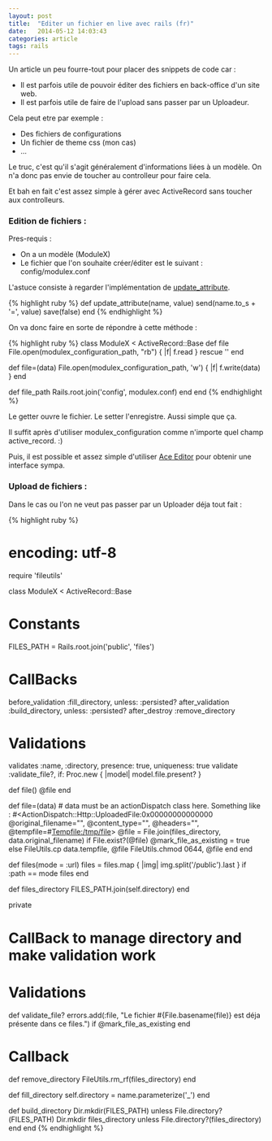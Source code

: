```yaml
---
layout: post
title:  "Editer un fichier en live avec rails (fr)"
date:   2014-05-12 14:03:43
categories: article
tags: rails
---
```


Un article un peu fourre-tout pour placer des snippets de code car :

  * Il est parfois utile de pouvoir éditer des fichiers en back-office d'un site web.
  * Il est parfois utile de faire de l'upload sans passer par un Uploadeur.

Cela peut etre par exemple :

  * Des fichiers de configurations
  * Un fichier de theme css (mon cas)
  * ...

Le truc, c'est qu'il s'agit généralement d'informations liées à un modèle. On n'a donc pas envie de toucher au controlleur pour faire cela.

Et bah en fait c'est assez simple à gérer avec ActiveRecord sans toucher aux controlleurs.

### Edition de fichiers :

Pres-requis :

  * On a un modèle (ModuleX)
  * Le fichier que l'on souhaite créer/éditer est le suivant : config/modulex.conf

L'astuce consiste à regarder l'implémentation de [update_attribute](apidock.com/rails/ActiveRecord/Base/update_attribut).

{% highlight ruby %}
def update_attribute(name, value)
  send(name.to_s + '=', value)
  save(false)
end
{% endhighlight %}

On va donc faire en sorte de répondre à cette méthode :

{% highlight ruby %}
class ModuleX < ActiveRecord::Base
  def file
    File.open(modulex_configuration_path, "rb") { |f| f.read } rescue ''
  end

  def file=(data)
    File.open(modulex_configuration_path, 'w') { |f| f.write(data) }
  end

  def file_path
     Rails.root.join('config', modulex.conf)
  end
end
{% endhighlight %}

Le getter ouvre le fichier. Le setter l'enregistre. Aussi simple que ça.

Il suffit après d'utiliser modulex_configuration comme n'importe quel champ active_record. :)

Puis, il est possible et assez simple d'utiliser [Ace Editor](github.com/ajaxorg/ace)  pour obtenir une interface sympa.

### Upload de fichiers :

Dans le cas ou l'on ne veut pas passer par un Uploader déja tout fait :

{% highlight ruby %}
# encoding: utf-8
require 'fileutils'

class ModuleX < ActiveRecord::Base

  # Constants
  FILES_PATH = Rails.root.join('public', 'files')

  # CallBacks
  before_validation :fill_directory,  unless: :persisted?
  after_validation  :build_directory, unless: :persisted?
  after_destroy     :remove_directory

  # Validations
  validates :name, :directory,        presence: true, uniqueness: true
  validate :validate_file?,          if: Proc.new { |model| model.file.present? }

  def file() @file end

  def file=(data)
    # data must be an actionDispatch class here. Something like :
    #<ActionDispatch::Http::UploadedFile:0x00000000000000 @original_filename="", @content_type="", @headers="", @tempfile=#<Tempfile:/tmp/file>>
    @file = File.join(files_directory, data.original_filename)
    if File.exist?(@file)
      @mark_file_as_existing = true
    else
      FileUtils.cp data.tempfile, @file
      FileUtils.chmod 0644, @file
    end
  end

  def files(mode = :url)
    files = files.map { |img| img.split('/public').last } if :path == mode
    files
  end

  def files_directory
    FILES_PATH.join(self.directory)
  end

private

  # CallBack to manage directory and make validation work

  # Validations
  def validate_file?
    errors.add(:file, "Le fichier #{File.basename(file)} est déja présente dans ce files.")               if @mark_file_as_existing
  end

  # Callback
  def remove_directory
    FileUtils.rm_rf(files_directory)
  end

  def fill_directory
    self.directory = name.parameterize('_')
  end

  def build_directory
    Dir.mkdir(FILES_PATH) unless File.directory?(FILES_PATH)
    Dir.mkdir files_directory unless File.directory?(files_directory)
  end
end
{% endhighlight %}























